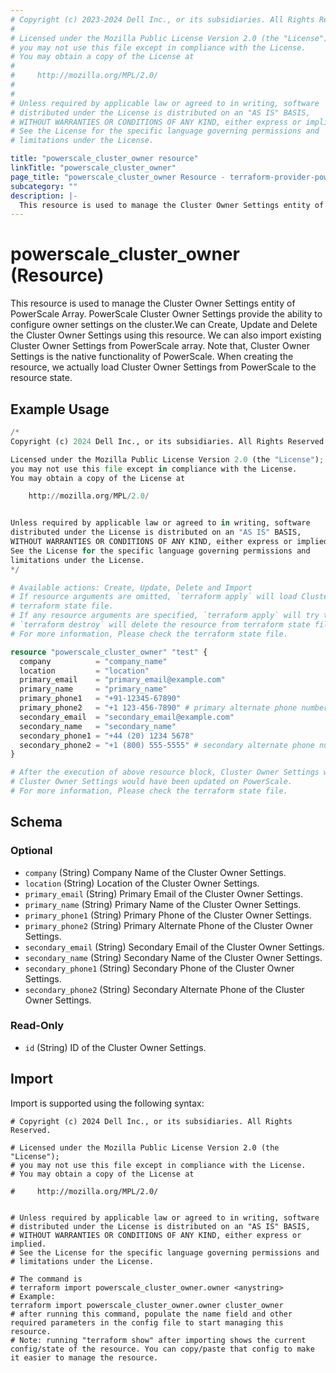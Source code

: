 ```yaml
---
# Copyright (c) 2023-2024 Dell Inc., or its subsidiaries. All Rights Reserved.
#
# Licensed under the Mozilla Public License Version 2.0 (the "License");
# you may not use this file except in compliance with the License.
# You may obtain a copy of the License at
#
#     http://mozilla.org/MPL/2.0/
#
#
# Unless required by applicable law or agreed to in writing, software
# distributed under the License is distributed on an "AS IS" BASIS,
# WITHOUT WARRANTIES OR CONDITIONS OF ANY KIND, either express or implied.
# See the License for the specific language governing permissions and
# limitations under the License.

title: "powerscale_cluster_owner resource"
linkTitle: "powerscale_cluster_owner"
page_title: "powerscale_cluster_owner Resource - terraform-provider-powerscale"
subcategory: ""
description: |-
  This resource is used to manage the Cluster Owner Settings entity of PowerScale Array. PowerScale Cluster Owner Settings provide the ability to configure owner settings on the cluster.We can Create, Update and Delete the Cluster Owner Settings using this resource. We can also import existing Cluster Owner Settings from PowerScale array. Note that, Cluster Owner Settings is the native functionality of PowerScale. When creating the resource, we actually load Cluster Owner Settings from PowerScale to the resource state.
---
```


# powerscale_cluster_owner (Resource)

This resource is used to manage the Cluster Owner Settings entity of PowerScale Array. PowerScale Cluster Owner Settings provide the ability to configure owner settings on the cluster.We can Create, Update and Delete the Cluster Owner Settings using this resource. We can also import existing Cluster Owner Settings from PowerScale array. Note that, Cluster Owner Settings is the native functionality of PowerScale. When creating the resource, we actually load Cluster Owner Settings from PowerScale to the resource state.


## Example Usage

```terraform
/*
Copyright (c) 2024 Dell Inc., or its subsidiaries. All Rights Reserved.

Licensed under the Mozilla Public License Version 2.0 (the "License");
you may not use this file except in compliance with the License.
You may obtain a copy of the License at

    http://mozilla.org/MPL/2.0/


Unless required by applicable law or agreed to in writing, software
distributed under the License is distributed on an "AS IS" BASIS,
WITHOUT WARRANTIES OR CONDITIONS OF ANY KIND, either express or implied.
See the License for the specific language governing permissions and
limitations under the License.
*/

# Available actions: Create, Update, Delete and Import
# If resource arguments are omitted, `terraform apply` will load Cluster Owner Details from PowerScale, and save to
# terraform state file.
# If any resource arguments are specified, `terraform apply` will try to load Cluster Owner Details (if not loaded) and update the settings.
# `terraform destroy` will delete the resource from terraform state file rather than deleting Cluster Owner Details from PowerScale.
# For more information, Please check the terraform state file.

resource "powerscale_cluster_owner" "test" {
  company          = "company_name"
  location         = "location"
  primary_email    = "primary_email@example.com"
  primary_name     = "primary_name"
  primary_phone1   = "+91-12345-67890"
  primary_phone2   = "+1 123-456-7890" # primary alternate phone number
  secondary_email  = "secondary_email@example.com"
  secondary_name   = "secondary_name"
  secondary_phone1 = "+44 (20) 1234 5678"
  secondary_phone2 = "+1 (800) 555-5555" # secondary alternate phone number
}

# After the execution of above resource block, Cluster Owner Settings would have been cached in terraform state file, and
# Cluster Owner Settings would have been updated on PowerScale.
# For more information, Please check the terraform state file.
```

<!-- schema generated by tfplugindocs -->
## Schema

### Optional

- `company` (String) Company Name of the Cluster Owner Settings.
- `location` (String) Location of the Cluster Owner Settings.
- `primary_email` (String) Primary Email of the Cluster Owner Settings.
- `primary_name` (String) Primary Name of the Cluster Owner Settings.
- `primary_phone1` (String) Primary Phone of the Cluster Owner Settings.
- `primary_phone2` (String) Primary Alternate Phone of the Cluster Owner Settings.
- `secondary_email` (String) Secondary Email of the Cluster Owner Settings.
- `secondary_name` (String) Secondary Name of the Cluster Owner Settings.
- `secondary_phone1` (String) Secondary Phone of the Cluster Owner Settings.
- `secondary_phone2` (String) Secondary Alternate Phone of the Cluster Owner Settings.

### Read-Only

- `id` (String) ID of the Cluster Owner Settings.

## Import

Import is supported using the following syntax:

```shell
# Copyright (c) 2024 Dell Inc., or its subsidiaries. All Rights Reserved.

# Licensed under the Mozilla Public License Version 2.0 (the "License");
# you may not use this file except in compliance with the License.
# You may obtain a copy of the License at

#     http://mozilla.org/MPL/2.0/


# Unless required by applicable law or agreed to in writing, software
# distributed under the License is distributed on an "AS IS" BASIS,
# WITHOUT WARRANTIES OR CONDITIONS OF ANY KIND, either express or implied.
# See the License for the specific language governing permissions and
# limitations under the License.

# The command is
# terraform import powerscale_cluster_owner.owner <anystring>
# Example:
terraform import powerscale_cluster_owner.owner cluster_owner
# after running this command, populate the name field and other required parameters in the config file to start managing this resource.
# Note: running "terraform show" after importing shows the current config/state of the resource. You can copy/paste that config to make it easier to manage the resource.
```